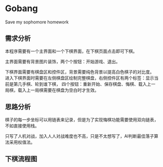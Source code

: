 # Gobang
Save my sophomore homework

## 需求分析

本程序需要有一个主界面和一个下棋界面，在下棋页面点击即可下棋。

主界面需要有背景图片装饰，两个个按钮：开始游戏、退出。

下棋界面需要有棋盘区和控件区，背景需要纯色背景以提高白色棋子的对比度。
进入下棋界面时需要在左侧棋盘区绘制完整棋盘，右侧控件区有两个标签：显示当前是第几手棋、轮到谁下棋，
四个按钮：重新开始、保存棋盘、悔棋、载入上一局棋，载入上一局棋需要在棋盘为空白时才生效。

## 思路分析

棋子的每一步坐标可以用链表来记录，但是为了实现悔棋功能需要使用双向链表，不如直接使用栈。

只写了人机对战，加入人人对战难度也不高，只是不太想写了，AI判断最佳落子算法采用权值法。

## 下棋流程图

